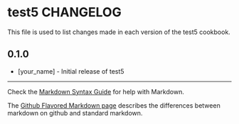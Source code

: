 test5 CHANGELOG
===============

This file is used to list changes made in each version of the test5 cookbook.

0.1.0
-----
- [your_name] - Initial release of test5

- - -
Check the [Markdown Syntax Guide](http://daringfireball.net/projects/markdown/syntax) for help with Markdown.

The [Github Flavored Markdown page](http://github.github.com/github-flavored-markdown/) describes the differences between markdown on github and standard markdown.
